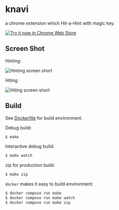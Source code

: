# knavi

a chrome extension which Hit-a-Hint with magic key.

<a target="_blank" href="https://chrome.google.com/webstore/detail/knavi/pfcgnkljgjobpkbgcifmpnhglafhkifg">![Try it now in Chrome Web Store](imgs/tryitnowbutton.png)</a>

## Screen Shot

Hinting:

![Hinting screen short](imgs/screenshot1-hinting.png)

Hiting:

![Hiting screen short](imgs/screenshot2-hiting.png)

## Build

See [Dockerfile](Dockerfile) for build environment.

Debug build:

```sh
$ make
```

Interactive debug build:

```sh
$ make watch
```

zip for production build:

```sh
$ make zip
```

`docker` makes it easy to build environment:

```sh
$ docker compose run make
$ docker compose run make watch
$ docker compose run make zip
```
